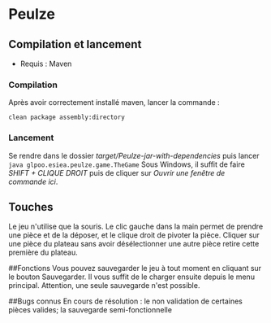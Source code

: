 # Peulze

## Compilation et lancement

* Requis : Maven

### Compilation
Après avoir correctement installé maven, lancer la commande :
```
clean package assembly:directory
```

### Lancement
Se rendre dans le dossier *target/Peulze-jar-with-dependencies* puis lancer `java glpoo.esiea.peulze.game.TheGame`
Sous Windows, il suffit de faire *SHIFT + CLIQUE DROIT* puis de cliquer sur *Ouvrir une fenêtre de commande ici*.

## Touches
Le  jeu n'utilise que la souris. Le clic gauche dans la main permet de prendre une pièce et de la déposer, et le clique droit de pivoter la pièce.
Cliquer sur une pièce du plateau sans avoir désélectionner une autre pièce retire cette première du plateau.

##Fonctions
Vous pouvez sauvegarder le jeu à tout moment en cliquant sur le bouton Sauvegarder. Il vous suffit de le charger ensuite depuis le menu principal. Attention, une seule sauvegarde n'est possible.

##Bugs connus
En cours de résolution : le non validation de certaines pièces valides; la sauvegarde semi-fonctionnelle